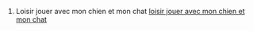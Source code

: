 1. Loisir jouer avec mon chien et mon chat
	[loisir jouer avec mon chien et mon chat](chien-chat.md)